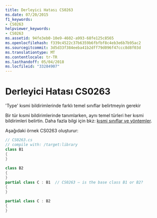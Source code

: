 ```yaml
---
title: Derleyici Hatası CS0263
ms.date: 07/20/2015
f1_keywords:
- CS0263
helpviewer_keywords:
- CS0263
ms.assetid: 94fe3eb0-10e9-4602-a993-68fe125c8565
ms.openlocfilehash: f339c4522c37b6359b6fbfbf8c4eb3e6b7b95ac2
ms.sourcegitcommit: 3d5d33f384eeba41b2dff79d096f47ccc8d8f03d
ms.translationtype: MT
ms.contentlocale: tr-TR
ms.lasthandoff: 05/04/2018
ms.locfileid: "33284907"
---
```

# <a name="compiler-error-cs0263"></a>Derleyici Hatası CS0263
'Type' kısmi bildirimlerinde farklı temel sınıflar belirtmeyin gerekir  
  
 Bir tür kısmi bildirimlerinde tanımlarken, aynı temel türleri her kısmi bildirimleri belirtin. Daha fazla bilgi için bkz: [kısmi sınıflar ve yöntemler](../../csharp/programming-guide/classes-and-structs/partial-classes-and-methods.md).  
  
 Aşağıdaki örnek CS0263 oluşturur:  
  
```csharp  
// CS0263.cs  
// compile with: /target:library  
class B1  
{  
}  
  
class B2  
{  
}  
partial class C : B1  // CS0263 – is the base class B1 or B2?  
{  
}  
  
partial class C : B2  
{  
}  
```
